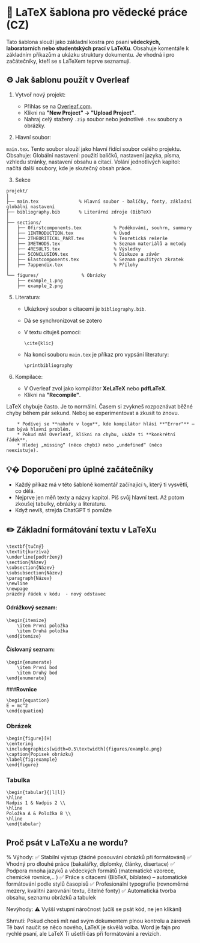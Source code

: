 # 🧪 LaTeX šablona pro vědecké práce (CZ)

Tato šablona slouží jako základní kostra pro psaní **vědeckých, laboratorních nebo studentských prací v LaTeXu**. Obsahuje komentáře k základním příkazům a ukázku struktury dokumentu. Je vhodná i pro začátečníky, kteří se s LaTeXem teprve seznamují.

## ⚙️ Jak šablonu použít v Overleaf

1. Vytvoř nový projekt:

   * Přihlas se na [Overleaf.com](https://www.overleaf.com).
   * Klikni na **"New Project" → "Upload Project"**.
   * Nahraj celý stažený `.zip` soubor nebo jednotlivé `.tex` soubory a obrázky.

2. Hlavní soubor:

`main.tex`.
Tento soubor slouží jako hlavní řídící soubor celého projektu.
Obsahuje:
Globální nastavení: použití balíčků, nastavení jazyka, písma, vzhledu stránky, nastavení obsahu a citací.
Volání jednotlivých kapitol: načítá další soubory, kde je skutečný obsah práce.


3. Sekce

```
projekt/
│
├── main.tex               % Hlavní soubor - balíčky, fonty, základní globální nastavení
├── bibliography.bib       % Literární zdroje (BibTeX)
│
├── sections/
│   ├── 0firstcomponents.tex            % Poděkování, souhrn, summary
│   ├── 1INTRODUCTION.tex               % Úvod
│   ├── 2THEORITICAL_PART.tex           % Teoretická rešerše
│   ├── 3METHODS.tex                    % Seznam materiálů a metody
│   ├── 4RESULTS.tex                    % Výsledky
│   ├── 5CONCLUSION.tex                 % Diskuze a závěr
│   ├── 6lastcomponents.tex             % Seznam použitých zkratek
│   ├── 7appendix.tex                   % Přílohy
│
└── figures/                % Obrázky
    ├── example_1.png
    ├── example_2.png
```


5. Literatura:

   * Ukázkový soubor s citacemi je `bibliography.bib`.
   * Dá se synchronizovat se zotero
   * V textu cituješ pomocí:

     ```
     \cite{klic}
     ```
   * Na konci souboru `main.tex` je příkaz pro vypsání literatury:

      ```
     \printbibliography
     ```

6. Kompilace:

   * V Overleaf zvol jako kompilátor **XeLaTeX** nebo **pdfLaTeX**.
   * Klikni na **"Recompile"**.


LaTeX chybuje často. Je to normální. Časem si zvykneš rozpoznávat běžné chyby během pár sekund.
Neboj se experimentovat a zkusit to znovu.

        * Podívej se **nahoře v logu**, kde kompilátor hlásí **"Error"** – tam bývá hlavní problém.
        * Pokud máš Overleaf, klikni na chybu, ukáže ti **konkrétní řádek**.
        * Hledej „missing“ (něco chybí) nebo „undefined“ (něco neexistuje).


## 💡� Doporučení pro úplné začátečníky

* Každý příkaz má v této šabloně komentář začínající `%`, který ti vysvětlí, co dělá.
* Nejprve jen měň texty a názvy kapitol. Piš svůj hlavní text. Až potom zkoušej tabulky, obrázky a literaturu.
* Když nevíš, strejda ChatGPT ti pomůže


## ✏️ **Základní formátování textu v LaTeXu**
```
\textbf{tučný}   
\textit{kurzíva}     
\underline{podtržený}
\section{Název}
\subsection{Název}   
\subsubsection{Název}
\paragraph{Název} 
\newline
\newpage  
prázdný řádek v kódu  - nový odstavec  
```

#### **Odrážkový seznam:**

```
\begin{itemize}
    \item První položka
    \item Druhá položka
\end{itemize}
```

#### Číslovaný seznam:

```
\begin{enumerate}
    \item První bod
    \item Druhý bod
\end{enumerate}
```

###**Rovnice**
```
\begin{equation}
E = mc^2
\end{equation}
```


### **Obrázek**

```
\begin{figure}[H]
\centering
\includegraphics[width=0.5\textwidth]{figures/example.png}
\caption{Popisek obrázku}
\label{fig:example}
\end{figure}
```


### **Tabulka**

```
\begin{tabular}{|l|l|}
\hline
Nadpis 1 & Nadpis 2 \\
\hline
Položka A & Položka B \\
\hline
\end{tabular}
```


## Proč psát v LaTeXu a ne wordu?

% Výhody:
✅ Stabilní výstup (žádné posouvání obrázků při formátování)
✅ Vhodný pro dlouhé práce (bakalářky, diplomky, články, disertace)
✅ Podpora mnoha jazyků a vědeckých formátů (matematické vzorece, chemické rovnice,.. )
✅ Práce s citacemi (BibTeX, biblatex) – automatické formátování podle stylů časopisů
✅ Profesionální typografie (rovnoměrné mezery, kvalitní zarovnání textu, čitelné fonty)
✅ Automatická tvorba obsahu, seznamu obrázků a tabulek

Nevýhody:
⚠️ Vyšší vstupní náročnost (učíš se psát kód, ne jen klikání)

Shrnutí:
Pokud chceš mít nad svým dokumentem plnou kontrolu a zároveň Tě baví naučit se něco nového, LaTeX je skvělá volba.
Word je fajn pro rychlé psaní, ale LaTeX Ti ušetří čas při formátování a revizích.

